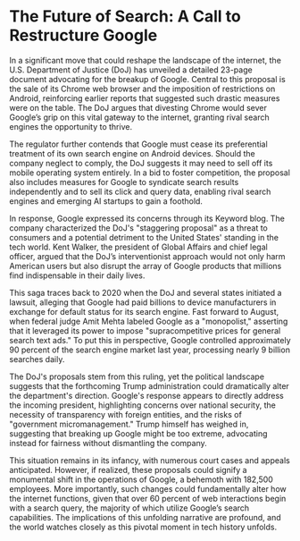 # The Future of Search: A Call to Restructure Google

In a significant move that could reshape the landscape of the internet, the U.S. Department of Justice (DoJ) has unveiled a detailed 23-page document advocating for the breakup of Google. Central to this proposal is the sale of its Chrome web browser and the imposition of restrictions on Android, reinforcing earlier reports that suggested such drastic measures were on the table. The DoJ argues that divesting Chrome would sever Google’s grip on this vital gateway to the internet, granting rival search engines the opportunity to thrive.

The regulator further contends that Google must cease its preferential treatment of its own search engine on Android devices. Should the company neglect to comply, the DoJ suggests it may need to sell off its mobile operating system entirely. In a bid to foster competition, the proposal also includes measures for Google to syndicate search results independently and to sell its click and query data, enabling rival search engines and emerging AI startups to gain a foothold.

In response, Google expressed its concerns through its Keyword blog. The company characterized the DoJ's "staggering proposal" as a threat to consumers and a potential detriment to the United States' standing in the tech world. Kent Walker, the president of Global Affairs and chief legal officer, argued that the DoJ’s interventionist approach would not only harm American users but also disrupt the array of Google products that millions find indispensable in their daily lives.

This saga traces back to 2020 when the DoJ and several states initiated a lawsuit, alleging that Google had paid billions to device manufacturers in exchange for default status for its search engine. Fast forward to August, when federal judge Amit Mehta labeled Google as a "monopolist," asserting that it leveraged its power to impose "supracompetitive prices for general search text ads." To put this in perspective, Google controlled approximately 90 percent of the search engine market last year, processing nearly 9 billion searches daily.

The DoJ's proposals stem from this ruling, yet the political landscape suggests that the forthcoming Trump administration could dramatically alter the department's direction. Google's response appears to directly address the incoming president, highlighting concerns over national security, the necessity of transparency with foreign entities, and the risks of "government micromanagement." Trump himself has weighed in, suggesting that breaking up Google might be too extreme, advocating instead for fairness without dismantling the company.

This situation remains in its infancy, with numerous court cases and appeals anticipated. However, if realized, these proposals could signify a monumental shift in the operations of Google, a behemoth with 182,500 employees. More importantly, such changes could fundamentally alter how the internet functions, given that over 60 percent of web interactions begin with a search query, the majority of which utilize Google’s search capabilities. The implications of this unfolding narrative are profound, and the world watches closely as this pivotal moment in tech history unfolds.